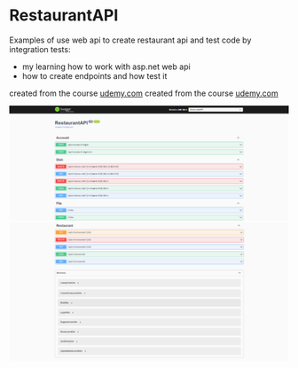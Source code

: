 # RestaurantAPI
Examples of use web api to create restaurant api and test code by integration tests:
- my learning how to work with asp.net web api 
- how to create endpoints and how test it

created from the course [udemy.com](https://www.udemy.com/course/praktyczny-kurs-aspnet-core-rest-web-api-od-podstaw/ "Praktyczny kurs ASP.NET Core REST Web API od podstaw (C#)")
created from the course [udemy.com](https://www.udemy.com/course/c-net-testy-jednostkowe-i-integracyjne/ "C# .NET: Testy jednostkowe i integracyjne + praktyka")

![alt text](https://github.com/OskarLewandowski/ImageLibrary/blob/master/ImageLibrary/RestaurantAPI_images/1.png)
![alt text](https://github.com/OskarLewandowski/ImageLibrary/blob/master/ImageLibrary/RestaurantAPI_images/2.png)
